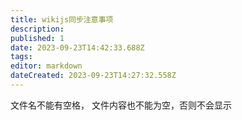 ```yaml
---
title: wikijs同步注意事项
description: 
published: 1
date: 2023-09-23T14:42:33.688Z
tags: 
editor: markdown
dateCreated: 2023-09-23T14:27:32.558Z
---
```


文件名不能有空格，
文件内容也不能为空，否则不会显示